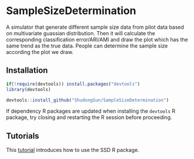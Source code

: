 # SampleSizeDetermination
A simulator that generate different sample size data from pilot data based on multivariate guassian distribution. Then it will calculate the corresponding classification error/ARI/AMI and draw the plot which has the same trend as the true data. People can determine the sample size according the plot we draw.

## Installation
```r
if(!require(devtools)) install.packages("devtools")
library(devtools)

devtools::install_github("ShudongSun/SampleSizeDetermination")
```
If dependency R packages are updated when installing the `devtools` R package, try closing and restarting the R session before proceeding.

## Tutorials
This [tutorial](https://htmlpreview.github.io/?https://github.com/ShudongSun/SampleSizeDetermination/blob/main/vignettes/SSD.html) introduces how to use the SSD R package.
